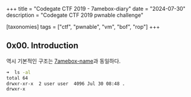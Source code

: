 +++
title = "Codegate CTF 2019 - 7amebox-diary"
date = "2024-07-30"
description = "Codegate CTF 2019 pwnable challenge"

[taxonomies]
tags = ["ctf", "pwnable", "vm", "bof", "rop"]
+++

## 0x00. Introduction
역시 기본적인 구조는 [7amebox-name](../Codegate-CTF-2019-Quals-7amebox-name/)과 동일하다.
``` bash
➜  ls -al
total 64
drwxr-xr-x  2 user user  4096 Jul 30 08:48 .
drwxr-x